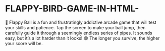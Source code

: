 # FLAPPY-BIRD-GAME-IN-HTML-
🚀 Flappy Ball is a fun and frustratingly addictive arcade game that will test your skills and patience.  Tap the screen to make your ball jump, then carefully guide it through a seemingly endless series of pipes. It sounds easy, but it’s a lot harder than it looks! 😅  The longer you survive, the higher your score will be. 
